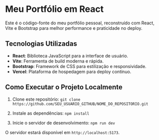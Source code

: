 # Meu Portfólio em React

Este é o código-fonte do meu portfólio pessoal, reconstruído com React, Vite e Bootstrap para melhor performance e praticidade no deploy.

## Tecnologias Utilizadas

- **React**: Biblioteca JavaScript para a interface de usuário.
- **Vite**: Ferramenta de build moderna e rápida.
- **Bootstrap**: Framework de CSS para estilização e responsividade.
- **Vercel**: Plataforma de hospedagem para deploy contínuo.

## Como Executar o Projeto Localmente

1. Clone este repositório:
   `git clone https://github.com/SEU_USUARIO_GITHUB/NOME_DO_REPOSITORIO.git`

2. Instale as dependências:
   `npm install`

3. Inicie o servidor de desenvolvimento:
   `npm run dev`

O servidor estará disponível em `http://localhost:5173`.
